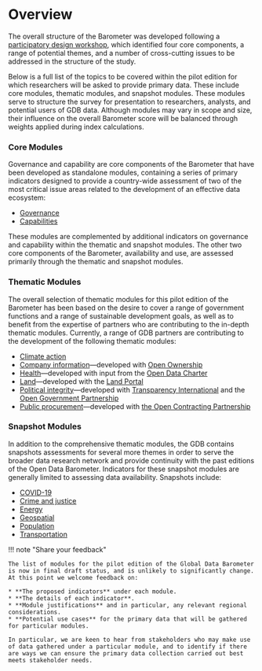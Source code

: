 # Overview

The overall structure of the Barometer was developed following a [participatory design workshop](https://globaldatabarometer.org/2020/01/reporting-back-on-our-first-design-workshop/), which identified four core components, a range of potential themes, and a number of cross-cutting issues to be addressed in the structure of the study.
 
Below is a full list of the topics to be covered within the pilot edition for which researchers will be asked to provide primary data. These include core modules, thematic modules, and snapshot modules. These modules serve to structure the survey for presentation to researchers, analysts, and potential users of GDB data. Although modules may vary in scope and size, their influence on the overall Barometer score will be balanced through weights applied during index calculations.
 
 
### Core Modules[](http://handbook.globaldatabarometer.org/#components)
 
Governance and capability are core components of the Barometer that have been developed as standalone modules, containing a series of primary indicators designed to provide a country-wide assessment of two of the most critical issue areas related to the development of an effective data ecosystem:

* [Governance](http://handbook.globaldatabarometer.org/themes/Governance)
* [Capabilities](http://handbook.globaldatabarometer.org/themes/Capabilities)

These modules are complemented by additional indicators on governance and capability within the thematic and snapshot modules. The other two core components of the Barometer, availability and use, are assessed primarily through the thematic and snapshot modules.
 
### Thematic Modules
 
The overall selection of thematic modules for this pilot edition of the Barometer has been based on the desire to cover a range of government functions and a range of sustainable development goals, as well as to benefit from the expertise of partners who are contributing to the in-depth thematic modules. Currently, a range of GDB partners are contributing to the development of the following thematic modules:
 
 
 
*   [Climate action](http://handbook.globaldatabarometer.org/themes/Climate%20Action/)
*   [Company information](http://handbook.globaldatabarometer.org/themes/Company%20Information/)—developed with [Open Ownership](https://www.openownership.org/)
*   [Health](http://handbook.globaldatabarometer.org/themes/Health/)—developed with input from the [Open Data Charter](https://opendatacharter.net/)
*   [Land](http://handbook.globaldatabarometer.org/themes/Land/)—developed with the [Land Portal](https://www.landportal.org/)
*   [Political integrity](http://handbook.globaldatabarometer.org/themes/Political%20Integrity/)—developed with [Transparency International](https://www.transparency.org/en) and the [Open Government Partnership](https://www.opengovpartnership.org/)
*   [Public procurement](http://handbook.globaldatabarometer.org/themes/Procurement/)—developed with [the Open Contracting Partnership](https://www.open-contracting.org/)
 
 
### Snapshot Modules[](http://handbook.globaldatabarometer.org/#short-modules)
 
In addition to the comprehensive thematic modules, the GDB contains snapshots assessments for several more themes in order to serve the broader data research network and provide continuity with the past editions of the Open Data Barometer. Indicators for these snapshot modules are generally limited to assessing data availability. Snapshots include:
 
 
 
*   [COVID-19](http://handbook.globaldatabarometer.org/themes/COVID-19/)
*   [Crime and justice](http://handbook.globaldatabarometer.org/themes/Crime%20and%20Justice/)
*   [Energy](http://handbook.globaldatabarometer.org/themes/Energy/)
*   [Geospatial](http://handbook.globaldatabarometer.org/themes/Geospatial/)
*   [Population](http://handbook.globaldatabarometer.org/themes/Population/)
*   [Transportation](http://handbook.globaldatabarometer.org/themes/Transportation/)

!!! note "Share your feedback"

    The list of modules for the pilot edition of the Global Data Barometer is now in final draft status, and is unlikely to significantly change. At this point we welcome feedback on: 
    
    * **The proposed indicators** under each module. 
    * **The details of each indicator**.
    * **Module justifications** and in particular, any relevant regional considerations.
    * **Potential use cases** for the primary data that will be gathered for particular modules.

    In particular, we are keen to hear from stakeholders who may make use of data gathered under a particular module, and to identify if there are ways we can ensure the primary data collection carried out best meets stakeholder needs. 
